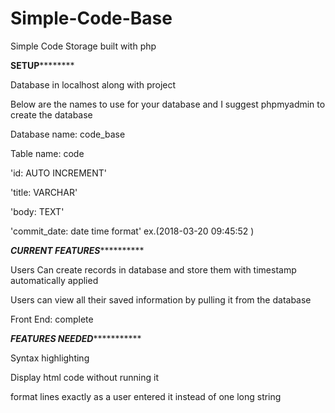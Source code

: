 # Simple-Code-Base
Simple Code Storage built with php

************************************************SETUP********************************************************

Database in localhost along with project

Below are the names to use for your database and I suggest phpmyadmin to create the database

Database name: code_base

Table name: code

'id: AUTO INCREMENT'

'title: VARCHAR'

'body: TEXT'

'commit_date: date time format' ex.(2018-03-20 09:45:52 )

*********************************************CURRENT FEATURES*******************************************************

Users Can create records in database and store them with timestamp automatically applied

Users can view all their saved information by pulling it from the database

Front End: complete

*********************************************FEATURES NEEDED********************************************************

Syntax highlighting

Display html code without running it

format lines exactly as a user entered it instead of one long string

